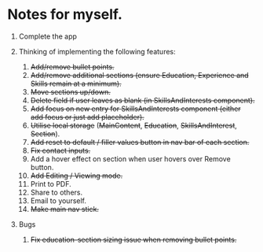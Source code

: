 # Notes for myself.

1. Complete the app
2. Thinking of implementing the following features:

   1. ~~Add/remove bullet points.~~
   2. ~~Add/remove additional sections (ensure Education, Experience and Skills remain at a minimum).~~
   3. ~~Move sections up/down.~~
   4. ~~Delete field if user leaves as blank (in SkillsAndInterests component).~~
   5. ~~Add focus on new entry for SkillsAndInterests component (either add focus or just add placeholder).~~
   6. ~~Utilise local storage~~ (~~MainContent~~, ~~Education~~, ~~SkillsAndInterest~~, ~~Section~~).
   7. ~~Add reset to default / filler values button in nav bar of each section.~~
   8. ~~Fix contact inputs.~~
   9. Add a hover effect on section when user hovers over Remove button.
   10. ~~Add Editing / Viewing mode.~~
   11. Print to PDF.
   12. Share to others.
   13. Email to yourself.
   14. ~~Make main nav stick.~~

3. Bugs
   1. ~~Fix education-section sizing issue when removing bullet points.~~
